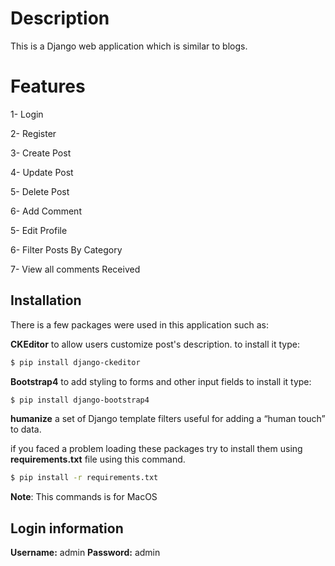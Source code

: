 # Description

This is a Django web application which is similar to blogs.

# Features

1- Login

2- Register
<!-- CRUD -->
3- Create Post

4- Update Post

5- Delete Post
<!-- CRUD -->

6- Add Comment

5- Edit Profile

6- Filter Posts By Category

7- View all comments Received

## Installation

There is a few packages were used in this application such as:

**CKEditor** to allow users customize post's description. to install it type:

```bash
$ pip install django-ckeditor
```
**Bootstrap4** to add styling to forms and other input fields to install it type:

```bash
$ pip install django-bootstrap4
```
**humanize** a set of Django template filters useful for adding a “human touch” to data.

if you faced a problem loading these packages try to install them using **requirements.txt** file using this command.

```bash
$ pip install -r requirements.txt
```
**Note**: This commands is for MacOS

## Login information

**Username:** admin
**Password:** admin
